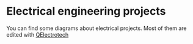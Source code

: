 Electrical engineering projects
======================

You can find some diagrams about electrical projects.
Most of them are edited with [QElectrotech](http://qelectrotech.org/)
